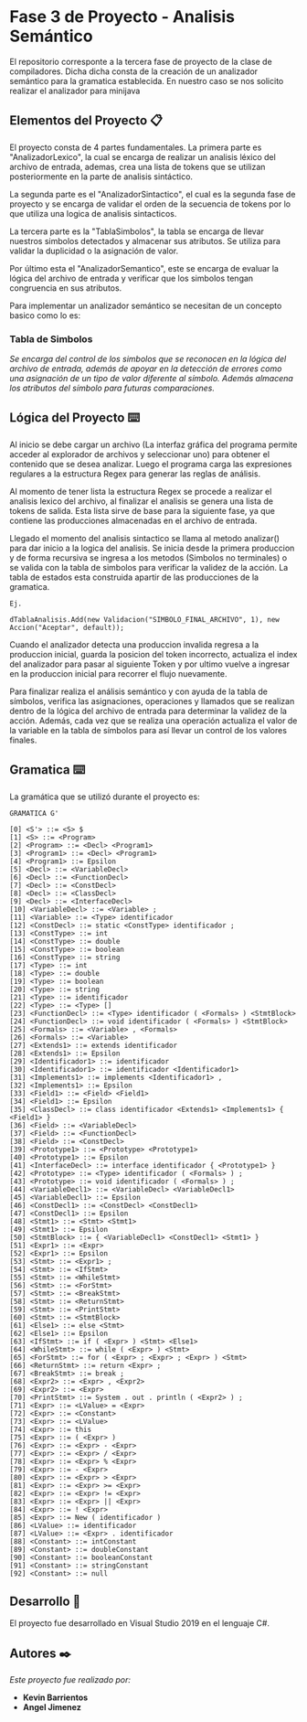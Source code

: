# Fase 3 de Proyecto - Analisis Semántico

El repositorio corresponte a la tercera fase de proyecto de la clase de compiladores. Dicha dicha consta de la creación de un analizador semántico para la gramatica establecida. En nuestro caso se nos solicito realizar el analizador para minijava


## Elementos del Proyecto 📋

El proyecto consta de 4 partes fundamentales. La primera parte es "AnalizadorLexico", la cual se encarga de realizar un analisis léxico del archivo de entrada, ademas, crea una lista de tokens que se utilizan posteriormente en la parte de analisis sintáctico.

La segunda parte es el "AnalizadorSintactico", el cual es la segunda fase de proyecto y se encarga de validar el orden de la secuencia de tokens por lo que utiliza una logica de analisis sintacticos.

La tercera parte es la "TablaSimbolos", la tabla se encarga de llevar nuestros simbolos detectados y almacenar sus atributos. Se utiliza para validar la duplicidad o la asignación de valor.

Por último esta el "AnalizadorSemantico", este se encarga de evaluar la lógica del archivo de entrada y verificar que los simbolos tengan congruencia en sus atributos.

Para implementar un analizador semántico se necesitan de un concepto basico como lo es:

### Tabla de Simbolos
_Se encarga del control de los simbolos que se reconocen en la lógica del archivo de entrada, además de apoyar en la detección de errores como una asignación de un tipo de valor diferente al símbolo. Además almacena los atributos del símbolo para futuras comparaciones._



## Lógica del Proyecto ⌨️

Al inicio se debe cargar un archivo (La interfaz gráfica del programa permite acceder al explorador de archivos y seleccionar uno) para obtener el contenido que se desea analizar. Luego el programa carga las expresiones regulares a la estructura Regex para generar las reglas de análisis.

Al momento de tener lista la estructura Regex se procede a realizar el analisis lexico del archivo, al finalizar el analisis se genera una lista de tokens de salida. Esta lista sirve de base para la siguiente fase, ya que contiene las producciones almacenadas en el archivo de entrada.

Llegado el momento del analisis sintactico se llama al metodo analizar() para dar inicio a la logica del analisis. Se inicia desde la primera produccion y de forma recursiva se ingresa a los metodos (Simbolos no terminales) o se valida con la tabla de simbolos para verificar la validez de la acción. La tabla de estados esta construida apartir de las producciones de la gramatica.

```
Ej.

dTablaAnalisis.Add(new Validacion("SIMBOLO_FINAL_ARCHIVO", 1), new Accion("Aceptar", default));
```

Cuando el analizador detecta una produccion invalida regresa a la produccion inicial, guarda la posicion del token incorrecto, actualiza el index del analizador para pasar al siguiente Token y por ultimo vuelve a ingresar en la produccion inicial para recorrer el flujo nuevamente.

Para finalizar realiza el análisis semántico y con ayuda de la tabla de símbolos, verifica las asignaciones, operaciones y llamados que se realizan dentro de la lógica del archivo de entrada para determinar la validez de la acción. Además, cada vez que se realiza una operación actualiza el valor de la variable en la tabla de símbolos para así llevar un control de los valores finales.

## Gramatica ⌨️

La gramática que se utilizó durante el proyecto es:

```
GRAMATICA G'

[0] <S'> ::= <S> $
[1] <S> ::= <Program>
[2] <Program> ::= <Decl> <Program1>
[3] <Program1> ::= <Decl> <Program1>
[4] <Program1> ::= Epsilon
[5] <Decl> ::= <VariableDecl>
[6] <Decl> ::= <FunctionDecl>
[7] <Decl> ::= <ConstDecl>
[8] <Decl> ::= <ClassDecl>
[9] <Decl> ::= <InterfaceDecl>
[10] <VariableDecl> ::= <Variable> ;
[11] <Variable> ::= <Type> identificador
[12] <ConstDecl> ::= static <ConstType> identificador ;
[13] <ConstType> ::= int
[14] <ConstType> ::= double
[15] <ConstType> ::= boolean
[16] <ConstType> ::= string
[17] <Type> ::= int
[18] <Type> ::= double
[19] <Type> ::= boolean
[20] <Type> ::= string
[21] <Type> ::= identificador
[22] <Type> ::= <Type> []
[23] <FunctionDecl> ::= <Type> identificador ( <Formals> ) <StmtBlock>
[24] <FunctionDecl> ::= void identificador ( <Formals> ) <StmtBlock>
[25] <Formals> ::= <Variable> , <Formals>
[26] <Formals> ::= <Variable>
[27] <Extends1> ::= extends identificador
[28] <Extends1> ::= Epsilon
[29] <Identificador1> ::= identificador
[30] <Identificador1> ::= identificador <Identificador1>
[31] <Implements1> ::= implements <Identificador1> ,
[32] <Implements1> ::= Epsilon
[33] <Field1> ::= <Field> <Field1>
[34] <Field1> ::= Epsilon
[35] <ClassDecl> ::= class identificador <Extends1> <Implements1> { <Field1> }
[36] <Field> ::= <VariableDecl>
[37] <Field> ::= <FunctionDecl>
[38] <Field> ::= <ConstDecl>
[39] <Prototype1> ::= <Prototype> <Prototype1>
[40] <Prototype1> ::= Epsilon
[41] <InterfaceDecl> ::= interface identificador { <Prototype1> }
[42] <Prototype> ::= <Type> identificador ( <Formals> ) ;
[43] <Prototype> ::= void identificador ( <Formals> ) ;
[44] <VariableDecl1> ::= <VariableDecl> <VariableDecl1>
[45] <VariableDecl1> ::= Epsilon
[46] <ConstDecl1> ::= <ConstDecl> <ConstDecl1>
[47] <ConstDecl1> ::= Epsilon
[48] <Stmt1> ::= <Stmt> <Stmt1>
[49] <Stmt1> ::= Epsilon
[50] <StmtBlock> ::= { <VariableDecl1> <ConstDecl1> <Stmt1> }
[51] <Expr1> ::= <Expr>
[52] <Expr1> ::= Epsilon
[53] <Stmt> ::= <Expr1> ;
[54] <Stmt> ::= <IfStmt>
[55] <Stmt> ::= <WhileStmt>
[56] <Stmt> ::= <ForStmt>
[57] <Stmt> ::= <BreakStmt>
[58] <Stmt> ::= <ReturnStmt>
[59] <Stmt> ::= <PrintStmt>
[60] <Stmt> ::= <StmtBlock>
[61] <Else1> ::= else <Stmt>
[62] <Else1> ::= Epsilon
[63] <IfStmt> ::= if ( <Expr> ) <Stmt> <Else1>
[64] <WhileStmt> ::= while ( <Expr> ) <Stmt>
[65] <ForStmt> ::= for ( <Expr> ; <Expr> ; <Expr> ) <Stmt>
[66] <ReturnStmt> ::= return <Expr> ;
[67] <BreakStmt> ::= break ;
[68] <Expr2> ::= <Expr> , <Expr2>
[69] <Expr2> ::= <Expr>
[70] <PrintStmt> ::= System . out . println ( <Expr2> ) ;
[71] <Expr> ::= <LValue> = <Expr>
[72] <Expr> ::= <Constant>
[73] <Expr> ::= <LValue>
[74] <Expr> ::= this
[75] <Expr> ::= ( <Expr> )
[76] <Expr> ::= <Expr> - <Expr>
[77] <Expr> ::= <Expr> / <Expr>
[78] <Expr> ::= <Expr> % <Expr>
[79] <Expr> ::= - <Expr>
[80] <Expr> ::= <Expr> > <Expr>
[81] <Expr> ::= <Expr> >= <Expr>
[82] <Expr> ::= <Expr> != <Expr>
[83] <Expr> ::= <Expr> || <Expr>
[84] <Expr> ::= ! <Expr>
[85] <Expr> ::= New ( identificador )
[86] <LValue> ::= identificador
[87] <LValue> ::= <Expr> . identificador
[88] <Constant> ::= intConstant
[89] <Constant> ::= doubleConstant
[90] <Constant> ::= booleanConstant
[91] <Constant> ::= stringConstant
[92] <Constant> ::= null

```

## Desarrollo 📌

El proyecto fue desarrollado en Visual Studio 2019 en el lenguaje C#.


## Autores ✒️

_Este proyecto fue realizado por:_

* **Kevin Barrientos**
* **Angel Jimenez**
